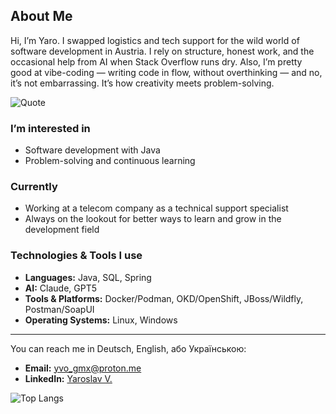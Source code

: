 ## About Me
Hi, I’m Yaro.
I swapped logistics and tech support for the wild world of software development in Austria. I rely on structure, honest work, and the occasional help from AI when Stack Overflow runs dry. Also, I’m pretty good at vibe-coding — writing code in flow, without overthinking — and no, it’s not embarrassing. It’s how creativity meets problem-solving.

![Quote](https://quotes-github-readme.vercel.app/api?type=horizontal&theme=dark)

### I’m interested in
- Software development with Java  
- Problem-solving and continuous learning

### Currently
- Working at a telecom company as a technical support specialist  
- Always on the lookout for better ways to learn and grow in the development field

### Technologies & Tools I use
- **Languages:** Java, SQL, Spring
- **AI:** Claude, GPT5
- **Tools & Platforms:** Docker/Podman, OKD/OpenShift, JBoss/Wildfly, Postman/SoapUI  
- **Operating Systems:** Linux, Windows

---

You can reach me in Deutsch, English, або Українською:  
- **Email:** [yvo_gmx@proton.me](mailto:volyar@proton.me)  
- **LinkedIn:** [Yaroslav V.](https://www.linkedin.com/in/yaroslav-v-b7876a211/)

![Top Langs](https://github-readme-stats.vercel.app/api/top-langs/?username=yaro-bit&hide=html,css,shader,md&layout=compact&theme=dark)  
